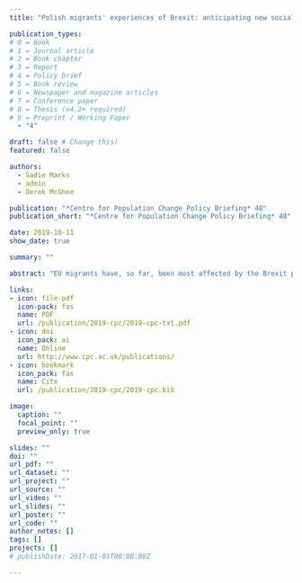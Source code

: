 ```yaml
---
title: "Polish migrants' experiences of Brexit: anticipating new social divides"

publication_types:
# 0 = Book
# 1 = Journal article
# 2 = Book chapter
# 3 = Report
# 4 = Policy brief
# 5 = Book review
# 6 = Newspaper and magazine articles
# 7 = Conference paper
# 8 = Thesis (v4.2+ required)
# 9 = Preprint / Working Paper
  - "4"

draft: false # Change this!
featured: false

authors:
  - Sadie Marks
  - admin
  - Derek McGhee

publication: "*Centre for Population Change Policy Briefing* 48"
publication_short: "*Centre for Population Change Policy Briefing* 48"

date: 2019-10-11
show_date: true

summary: ""

abstract: "EU migrants have, so far, been most affected by the Brexit process. Polish nationals are the largest single EU nationality group in the UK, and their ongoing experiences and expectations will shape their social attitudes post-Brexit. These attitudes can signal the emergence of new social divisions. New data collected by us in an online survey suggests that Poles are most worried about their future financial situation. These fears are expressed in two distinct ways: one showing migrants and their concerns as separate from the British population; and one showing that their concerns are the same as British citizens’, highlighting a sense of shared community. Our findings identify some policy measures to strengthen social cohesion by reinforcing a sense of community, rather than division."

links:
- icon: file-pdf
  icon-pack: fas
  name: PDF
  url: /publication/2019-cpc/2019-cpc-txt.pdf
- icon: doi
  icon_pack: ai
  name: Online
  url: http://www.cpc.ac.uk/publications/
- icon: bookmark
  icon_pack: fas
  name: Cite
  url: /publication/2019-cpc/2019-cpc.bib

image:
  caption: ""
  focal_point: ""
  preview_only: true

slides: ""
doi: ""
url_pdf: ""
url_dataset: ""
url_project: ""
url_source: ""
url_video: ""
url_slides: ""
url_poster: ""
url_code: ""
author_notes: []
tags: []
projects: []
# publishDate: 2017-01-01T00:00:00Z

---
```

